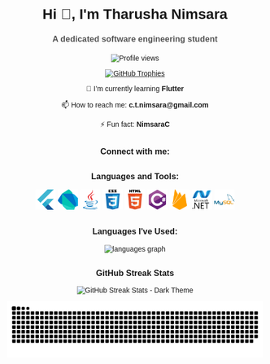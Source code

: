 <div style="text-align: center; font-family: Arial, sans-serif;">
    <h1 style="margin-bottom: 10px;">Hi 👋, I'm Tharusha Nimsara</h1>
    <h3 style="margin-bottom: 20px; color: #555;">A dedicated software engineering student</h3>
    <p>
        <img src="https://komarev.com/ghpvc/?username=nimsarac&label=Profile%20views&color=0e75b6&style=flat" alt="Profile views" />
    </p>
    <p>
        <a href="https://github.com/nimsarac/github-profile-trophy">
            <img src="https://github-profile-trophy.vercel.app/?username=nimsarac&theme=radical&no-frame=true&no-bg=true&margin-w=4" alt="GitHub Trophies" />
        </a>
    </p>
    <p> 🌱 I’m currently learning <strong>Flutter</strong></p>
    <p> 📫 How to reach me: <strong>c.t.nimsara@gmail.com</strong></p>
    <p> ⚡ Fun fact: <strong>NimsaraC</strong></p>
    <h3 style="margin-top: 30px;">Connect with me:</h3>
    <p>
        <!-- Add your social media links with icons -->
        <!-- Example: <a href="#"><img src="icon.png" alt="icon"></a> -->
    </p>
    <h3 style="margin-top: 30px;">Languages and Tools:</h3>
    <p>
        <img src="https://raw.githubusercontent.com/devicons/devicon/master/icons/flutter/flutter-original.svg" alt="Flutter" width="40" height="40" />
        <img src="https://raw.githubusercontent.com/devicons/devicon/master/icons/dart/dart-original.svg" alt="Dart" width="40" height="40" />
        <img src="https://raw.githubusercontent.com/devicons/devicon/master/icons/java/java-original.svg" alt="Java" width="40" height="40" />
        <img src="https://raw.githubusercontent.com/devicons/devicon/master/icons/css3/css3-original-wordmark.svg" alt="CSS3" width="40" height="40" />
        <img src="https://raw.githubusercontent.com/devicons/devicon/master/icons/html5/html5-original-wordmark.svg" alt="HTML5" width="40" height="40" />
        <img src="https://raw.githubusercontent.com/devicons/devicon/master/icons/csharp/csharp-original.svg" alt="C#" width="40" height="40" />
        <img src="https://raw.githubusercontent.com/devicons/devicon/master/icons/firebase/firebase-plain.svg" alt="Firebase" width="40" height="40" />
        <img src="https://raw.githubusercontent.com/devicons/devicon/master/icons/dot-net/dot-net-original-wordmark.svg" alt=".NET" width="40" height="40" />
        <img src="https://raw.githubusercontent.com/devicons/devicon/master/icons/mysql/mysql-original-wordmark.svg" alt="SQL" width="40" height="40" />
    </p>
    <h3 style="margin-top: 30px;">Languages I've Used:</h3>
    <p>
          <img src="https://github-readme-stats.vercel.app/api/top-langs?username=NimsaraC&locale=en&hide_title=false&layout=compact&card_width=320&langs_count=5&theme=dark&hide_border=false&order=2" height="150" alt="languages graph"  />
    </p>
    <h3 style="margin-top: 30px;">GitHub Streak Stats</h3>
    <p>
        <img src="https://github-readme-streak-stats.herokuapp.com/?user=nimsarac&theme=dark&hide_border=false" alt="GitHub Streak Stats - Dark Theme" />
    </p>
    <div align="center">
    <div>
        <img src="https://raw.githubusercontent.com/NimsaraC/NimsaraC/output/snake.svg" alt="Snake animation" />
    </div>
    </div>

</div>
